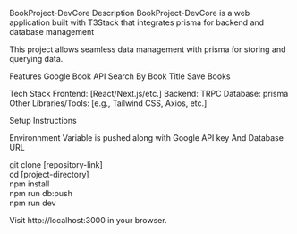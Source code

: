 BookProject-DevCore
Description
BookProject-DevCore is a web application built with T3Stack that integrates prisma for backend and database management

This project allows seamless data management with prisma for storing and querying data.

Features
Google Book API
Search By Book Title
Save Books

Tech Stack
Frontend: [React/Next.js/etc.]
Backend: TRPC
Database: prisma
Other Libraries/Tools: [e.g., Tailwind CSS, Axios, etc.]

Setup Instructions

Environnment Variable is pushed along with Google API key And Database URL

git clone [repository-link] <br/>
cd [project-directory] <br/>
npm install <br/>
npm run db:push <br/>
npm run dev <br/>

Visit http://localhost:3000 in your browser.
